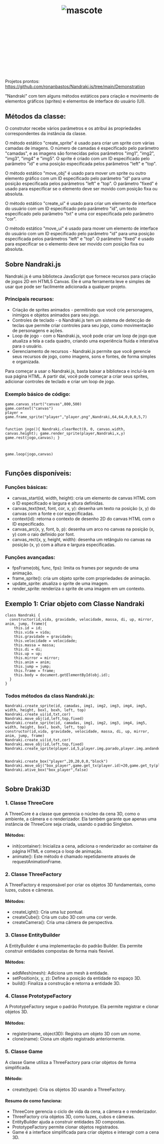 <h1 align="center">
  <img src="https://i.ibb.co/n3BMNKM/logo.png" alt="mascote" border="0">
</h1>
<br>
<code>
<!DOCTYPE html>
<html>
<head>
  <script src="https://unpkg.com/nandraki@2.1.0/nandraki.js"></script>
</head>
<body>
  <script>
    Nandraki.create_ui("text_id","[hello world]")
    myjogo = {
      start: function(){
        // Nandraki.create_ui("text_id","hello world")	
      },
    }
    fps=60;	
    game.update(myjogo.start,fps);  
  </script>
</body>
</html>
</code>
<br>

<p>Projetos prontos: <a href="https://github.com/ronanbastos/Nandraki.js/tree/main/Demonstration">https://github.com/ronanbastos/Nandraki.js/tree/main/Demonstration</a></p>

<p>"Nandraki" com tem alguns métodos estáticos para criação e movimento de elementos gráficos (sprites) e elementos de interface do usuário (UI).</p>

<h2>Métodos da classe:</h2>

<p>O construtor recebe vários parâmetros e os atribui às propriedades correspondentes da instância da classe.</p>

<p>O método estático "create_sprite" é usado para criar um sprite com várias camadas de imagens. O número de camadas é especificado pelo parâmetro "camadas", e as imagens são fornecidas pelos parâmetros "img1", "img2", "img3", "img4" e "img5". O sprite é criado com um ID especificado pelo parâmetro "id" e uma posição especificada pelos parâmetros "left" e "top".</p>

<p>O método estático "move_obj" é usado para mover um sprite ou outro elemento gráfico com um ID especificado pelo parâmetro "id" para uma posição especificada pelos parâmetros "left" e "top". O parâmetro "fixed" é usado para especificar se o elemento deve ser movido com posição fixa ou absoluta.</p>

<p>O método estático "create_ui" é usado para criar um elemento de interface do usuário com um ID especificado pelo parâmetro "id", um texto especificado pelo parâmetro "txt" e uma cor especificada pelo parâmetro "cor".</p>

<p>O método estático "move_ui" é usado para mover um elemento de interface do usuário com um ID especificado pelo parâmetro "id" para uma posição especificada pelos parâmetros "left" e "top". O parâmetro "fixed" é usado para especificar se o elemento deve ser movido com posição fixa ou absoluta.</p>

<h2>Sobre Nandraki.js</h2>

<p>Nandraki.js é uma biblioteca JavaScript que fornece recursos para criação de jogos 2D em HTML5 Canvas. Ele é uma ferramenta leve e simples de usar que pode ser facilmente adicionada a qualquer projeto.</p>

<h3>Principais recursos:</h3>
<ul>
  <li>Criação de sprites animados - permitindo que você crie personagens, inimigos e objetos animados para seu jogo.</li>
  <li>Controles de teclado - o Nandraki.js tem um sistema de detecção de teclas que permite criar controles para seu jogo, como movimentação de personagens e ações.</li>
  <li>Loop de jogo - com o Nandraki.js, você pode criar um loop de jogo que atualiza a tela a cada quadro, criando uma experiência fluida e interativa para o usuário.</li>
  <li>Gerenciamento de recursos - Nandraki.js permite que você gerencie seus recursos de jogo, como imagens, sons e fontes, de forma simples e organizada.</li>
</ul>

<p>Para começar a usar o Nandraki.js, basta baixar a biblioteca e incluí-la em sua página HTML. A partir daí, você pode começar a criar seus sprites, adicionar controles de teclado e criar um loop de jogo.</p>

<h3>Exemplo básico de código:</h3>
<pre><code>game.canvas_start("canvas",800,500)	
game.context("canvas")
player = game.frame_sprite("player","player.png",Nandraki,64,64,0,0,0,5,7)

function jogo(){
  Nandraki.clearRect(0, 0, canvas.width, canvas.height);
  game.render_sprite(player,Nandraki,x,y)
  game.rest(jogo,canvas);
}

game.loop(jogo,canvas)</code></pre>

<h2>Funções disponíveis:</h2>

<h3>Funções básicas:</h3>
<ul>
  <li>canvas_start(id, width, height): cria um elemento de canvas HTML com o ID especificado e largura e altura definidas.</li>
  <li>canvas_text(text, font, cor, x, y): desenha um texto na posição (x, y) do canvas com a fonte e cor especificadas.</li>
  <li>context(id): retorna o contexto de desenho 2D do canvas HTML com o ID especificado.</li>
  <li>canvas_arc(x, y, font, b, p): desenha um arco no canvas na posição (x, y) com o raio definido por font.</li>
  <li>canvas_rect(x, y, height, width): desenha um retângulo no canvas na posição (x, y) com a altura e largura especificadas.</li>
</ul>

<h3>Funções avançadas:</h3>
<ul>
  <li>fpsFrame(obj, func, fps): limita os frames por segundo de uma animação.</li>
  <li>frame_sprite(): cria um objeto sprite com propriedades de animação.</li>
  <li>update_sprite: atualiza o sprite de uma imagem.</li>
  <li>render_sprite: renderiza o sprite de uma imagem em um contexto.</li>
</ul>

<h2>Exemplo 1: Criar objeto com Classe Nandraki</h2>
<pre><code>class Nandraki {
  constructor(id,vida, gravidade, velocidade, massa, di, up, mirror, anim, jump, frame){
    this.id = id;
    this.vida = vida;
    this.gravidade = gravidade;
    this.velocidade = velocidade;
    this.massa = massa;
    this.di = di;
    this.up = up;
    this.mirror = mirror;
    this.anim = anim;
    this.jump = jump;
    this.frame = frame;
    this.body = document.getElementById(obj.id);
  }
}</code></pre>

<h3>Todos métodos da class Nandraki.js:</h3>
<pre><code>Nandraki.create_sprite(id, camadas, img1, img2, img3, img4, img5, width, height, boxl, boxh, left, top)	
Nandraki.create_ui(id,txt,cor)
Nandraki.move_obj(id,left,top,fixed)
Nandraki.create_sprite(id, camadas, img1, img2, img3, img4, img5, width, height, boxl, boxh, left, top)	
constructor(id,vida, gravidade, velocidade, massa, di, up, mirror, anim, jump, frame)
Nandraki.create_ui(id,txt,cor)
Nandraki.move_obj(id,left,top,fixed)
Nandraki.create_sprite(player.id,5,player.img.parado,player.img.andando,player.img.pulo,player.img.atacando01,player.img.atacando02,64,64,15,32,250,250)

Nandraki.create_box("player",20,20,0,0,"block")
Nandraki.move_obj("box_player",game.get_tx(player.id)+20,game.get_ty(player.id)+25,false)
Nandraki.ative_box("box_player",false)</code></pre>

<h2>Sobre Draki3D</h2>

<h3>1. Classe ThreeCore</h3>
<p>A ThreeCore é a classe que gerencia o núcleo da cena 3D, como o ambiente, a câmera e o renderizador. Ela também garante que apenas uma instância de ThreeCore seja criada, usando o padrão Singleton.</p>

<h4>Métodos:</h4>
<ul>
  <li>init(container): Inicializa a cena, adiciona o renderizador ao container da página HTML e começa o loop de animação.</li>
  <li>animate(): Este método é chamado repetidamente através de requestAnimationFrame.</li>
</ul>

<h3>2. Classe ThreeFactory</h3>
<p>A ThreeFactory é responsável por criar os objetos 3D fundamentais, como luzes, cubos e câmeras.</p>

<h4>Métodos:</h4>
<ul>
  <li>createLight(): Cria uma luz pontual.</li>
  <li>createCube(): Cria um cubo 3D com uma cor verde.</li>
  <li>createCamera(): Cria uma câmera de perspectiva.</li>
</ul>

<h3>3. Classe EntityBuilder</h3>
<p>A EntityBuilder é uma implementação do padrão Builder. Ela permite construir entidades compostas de forma mais flexível.</p>

<h4>Métodos:</h4>
<ul>
  <li>addMesh(mesh): Adiciona um mesh à entidade.</li>
  <li>setPosition(x, y, z): Define a posição da entidade no espaço 3D.</li>
  <li>build(): Finaliza a construção e retorna a entidade 3D.</li>
</ul>

<h3>4. Classe PrototypeFactory</h3>
<p>A PrototypeFactory segue o padrão Prototype. Ela permite registrar e clonar objetos 3D.</p>

<h4>Métodos:</h4>
<ul>
  <li>register(name, object3D): Registra um objeto 3D com um nome.</li>
  <li>clone(name): Clona um objeto registrado anteriormente.</li>
</ul>

<h3>5. Classe Game</h3>
<p>A classe Game utiliza a ThreeFactory para criar objetos de forma simplificada.</p>

<h4>Método:</h4>
<ul>
  <li>create(type): Cria os objetos 3D usando a ThreeFactory.</li>
</ul>

<h4>Resumo de como funciona:</h4>
<ul>
  <li>ThreeCore gerencia o ciclo de vida da cena, a câmera e o renderizador.</li>
  <li>ThreeFactory cria objetos 3D, como luzes, cubos e câmeras.</li>
  <li>EntityBuilder ajuda a construir entidades 3D compostas.</li>
  <li>PrototypeFactory permite clonar objetos registrados.</li>
  <li>Game é a interface simplificada para criar objetos e interagir com a cena 3D.</li>
</ul>
